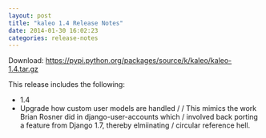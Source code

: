 ```yaml
---
layout: post
title: "kaleo 1.4 Release Notes"
date: 2014-01-30 16:02:23
categories: release-notes
---
```


Download: <https://pypi.python.org/packages/source/k/kaleo/kaleo-1.4.tar.gz>

This release includes the following:

* 1.4
* Upgrade how custom user models are handled /  / This mimics the work Brian Rosner did in django-user-accounts which / involved back porting a feature from Django 1.7, thereby elmiinating / circular reference hell.
